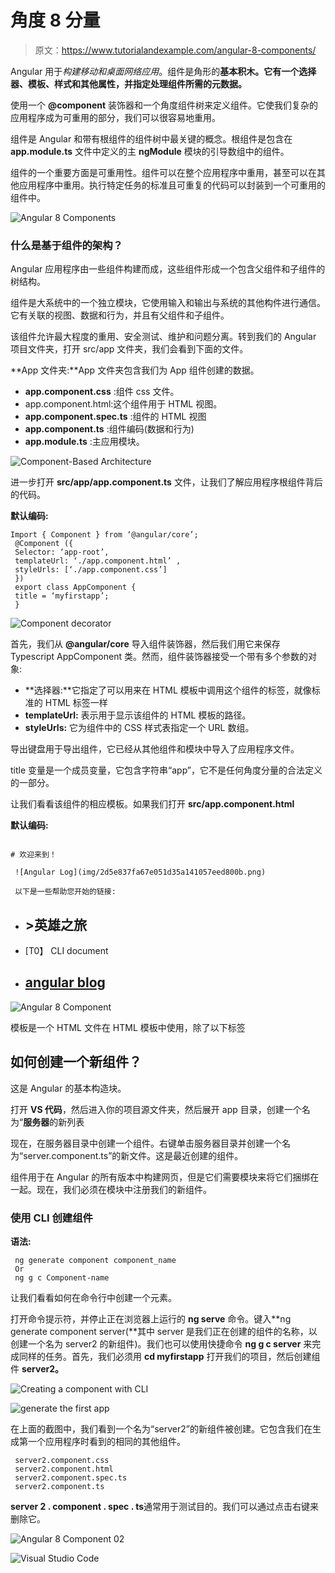 # 角度 8 分量

> 原文：<https://www.tutorialandexample.com/angular-8-components/>

Angular 用于*构建移动和桌面网络应用*。组件是角形的**基本积木。它有一个选择器、模板、样式和其他属性，并指定处理组件所需的元数据。**

使用一个 **@component** 装饰器和一个角度组件树来定义组件。它使我们复杂的应用程序成为可重用的部分，我们可以很容易地重用。

组件是 Angular 和带有根组件的组件树中最关键的概念。根组件是包含在 **app.module.ts** 文件中定义的主 **ngModule** 模块的引导数组中的组件。

组件的一个重要方面是可重用性。组件可以在整个应用程序中重用，甚至可以在其他应用程序中重用。执行特定任务的标准且可重复的代码可以封装到一个可重用的组件中。

![Angular 8 Components](img/d65bc69a44b05f37009e3c2f9d7a62a3.png)

### 什么是基于组件的架构？

Angular 应用程序由一些组件构建而成，这些组件形成一个包含父组件和子组件的树结构。

组件是大系统中的一个独立模块，它使用输入和输出与系统的其他构件进行通信。它有关联的视图、数据和行为，并且有父组件和子组件。

该组件允许最大程度的重用、安全测试、维护和问题分离。转到我们的 Angular 项目文件夹，打开 src/app 文件夹，我们会看到下面的文件。

**App 文件夹:**App 文件夹包含我们为 App 组件创建的数据。

*   **app.component.css** :组件 css 文件。
*   app.component.html:这个组件用于 HTML 视图。
*   **app.component.spec.ts** :组件的 HTML 视图
*   **app.component.ts** :组件编码(数据和行为)
*   **app.module.ts** :主应用模块。

![Component-Based Architecture](img/e001620203d080249476b71a4fad0af0.png)

进一步打开 **src/app/app.component.ts** 文件，让我们了解应用程序根组件背后的代码。

**默认编码:**

```
Import { Component } from ‘@angular/core’;
 @Component ({
 Selector: ‘app-root’,
 templateUrl: ‘./app.component.html’ ,
 styleUrls: [‘./app.component.css’]
 })
 export class AppComponent {
 title = ‘myfirstapp’;
 } 
```

![Component decorator ](img/ce5e6af1bf49be4822c7c54b98455fdd.png)

首先，我们从 **@angular/core** 导入组件装饰器，然后我们用它来保存 Typescript AppComponent 类。然而，组件装饰器接受一个带有多个参数的对象:

*   **选择器:**它指定了可以用来在 HTML 模板中调用这个组件的标签，就像标准的 HTML 标签一样
*   **templateUrl:** 表示用于显示该组件的 HTML 模板的路径。
*   **styleUrls:** 它为组件中的 CSS 样式表指定一个 URL 数组。

导出键盘用于导出组件，它已经从其他组件和模块中导入了应用程序文件。

title 变量是一个成员变量，它包含字符串“app”，它不是任何角度分量的合法定义的一部分。

让我们看看该组件的相应模板。如果我们打开 **src/app.component.html**

**默认编码:**

```

# 欢迎来到！

 ![Angular Log](img/2d5e837fa67e051d35a141057eed800b.png)

 以下是一些帮助您开始的链接:

```

*   ## >英雄之旅

*   [T0】 CLI document
*   ## [angular blog](https://blog.angular.io)

![Angular 8 Component](img/872da5986492c9e98b8d9e5ee7f2ec64.png)

模板是一个 HTML 文件在 HTML 模板中使用，除了以下标签

## 如何创建一个新组件？

这是 Angular 的基本构造块。

打开 **VS 代码**，然后进入你的项目源文件夹，然后展开 app 目录，创建一个名为“**服务器**的新列表

现在，在服务器目录中创建一个组件。右键单击服务器目录并创建一个名为“server.component.ts”的新文件。这是最近创建的组件。

组件用于在 Angular 的所有版本中构建网页，但是它们需要模块来将它们捆绑在一起。现在，我们必须在模块中注册我们的新组件。

### 使用 CLI 创建组件

**语法:**

```
 ng generate component component_name
 Or
 ng g c Component-name 
```

让我们看看如何在命令行中创建一个元素。

打开命令提示符，并停止正在浏览器上运行的 **ng serve** 命令。键入**ng generate component server(**其中 server 是我们正在创建的组件的名称，以创建一个名为 server2 的新组件)。我们也可以使用快捷命令 **ng g c server** 来完成同样的任务。首先，我们必须用 **cd myfirstapp** 打开我们的项目，然后创建组件 **server2。**

![Creating a component with CLI](img/8bbb5aa7897c8a3932f6d3bd27bbbb26.png)

![generate the first app](img/93fe6117bb2913f68b7ff2ec359c0126.png)

在上面的截图中，我们看到一个名为“server2”的新组件被创建。它包含我们在生成第一个应用程序时看到的相同的其他组件。

```
 server2.component.css
 server2.component.html
 server2.component.spec.ts
 server2.component.ts 
```

**server 2 . component . spec . ts**通常用于测试目的。我们可以通过点击右键来删除它。

![Angular 8 Component 02](img/1f2fd650155bb3f1fcd574d87b32a19a.png)

![Visual Studio Code](img/fbc6a575b1c681bd696eaf3624c0e24a.png)